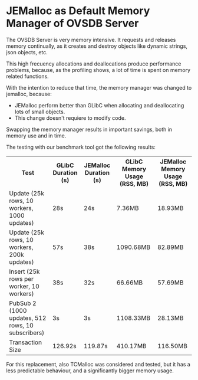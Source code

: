 # JEMalloc as Default Memory Manager of OVSDB Server

The OVSDB Server is very memory intensive. It requests and releases memory continually, as it creates and destroy objects like dynamic strings, json objects, etc.

This high frecuency allocations and deallocations produce performance problems, because, as the profiling shows, a lot of time is spent on memory related functions.

With the intention to reduce that time, the memory manager was changed to jemalloc, because:

* JEMalloc perform better than GLibC when allocating and deallocating lots of small objects.
* This change doesn't requiere to modify code.

Swapping the memory manager results in important savings, both in memory use and in time.

The testing with our benchmark tool got the following results:

<table>
<tr><th>Test</th><th>GLibC Duration (s)</th><th>JEMalloc Duration (s)</th><th>GLibC Memory Usage (RSS, MB)</th><th>JEMalloc Memory Usage (RSS, MB)</th></tr>
<tr><td>Update (25k rows, 10 workers, 1000 updates)</td><td>28s</td><td>24s</td><td>7.36MB</td><td>18.93MB</td></tr>
<tr><td>Update (25k rows, 10 workers, 200k updates)</td><td>57s</td><td>38s</td><td>1090.68MB</td><td>82.89MB</td></tr>
<tr><td>Insert (25k rows per worker, 10 workers)</td><td>38s</td><td>32s</td><td>66.66MB</td><td>57.69MB</td></tr>
<tr><td>PubSub 2 (1000 updates, 512 rows, 10 subscribers)</td><td>3s</td><td>3s</td><td>1108.33MB</td><td>28.13MB</td></tr>
<tr><td>Transaction Size</td><td>126.92s</td><td>119.87s</td><td>410.17MB</td><td>116.50MB</td></tr>
</table>

For this replacement, also TCMalloc was considered and tested, but it has a less predictable behaviour, and a significantly bigger memory usage.
